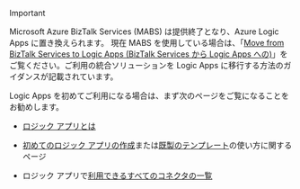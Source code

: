 > [!IMPORTANT]
> Microsoft Azure BizTalk Services (MABS) は提供終了となり、Azure Logic Apps に置き換えられます。 現在 MABS を使用している場合は、「[Move from BizTalk Services to Logic Apps (BizTalk Services から Logic Apps への)](../articles/logic-apps/logic-apps-move-from-mabs.md)」をご覧ください。ご利用の統合ソリューションを Logic Apps に移行する方法のガイダンスが記載されています。 
> 
> Logic Apps を初めてご利用になる場合は、まず次のページをご覧になることをお勧めします。 
> 
> - [ロジック アプリとは](../articles/logic-apps/logic-apps-what-are-logic-apps.md)  
> 
> - [初めてのロジック アプリの作成](../articles/logic-apps/logic-apps-create-a-logic-app.md)または[既製のテンプレート](../articles/logic-apps/logic-apps-use-logic-app-templates.md)の使い方に関するページ  
> 
> - ロジック アプリで[利用できるすべてのコネクタの一覧](../articles/connectors/apis-list.md)

